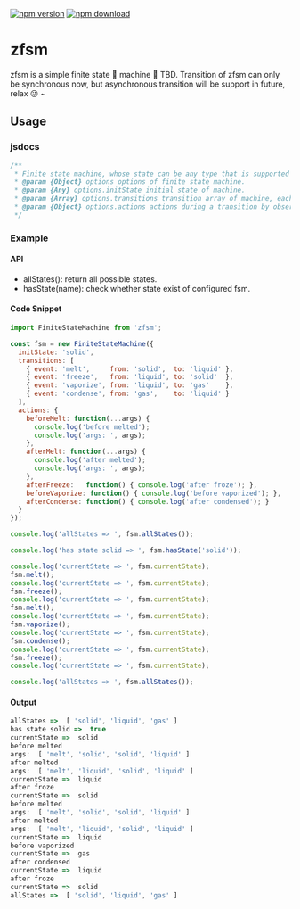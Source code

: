 [![npm version](https://img.shields.io/npm/v/zfsm.svg)](https://www.npmjs.com/package/zfsm)
[![npm download](https://img.shields.io/npm/dt/zfsm.svg)](https://www.npmjs.com/package/zfsm)

# zfsm

zfsm is a simple finite state 🔀 machine 🤖 TBD. Transition of zfsm can only be synchronous now, but asynchronous transition will be support in future, relax 😜 ~

## Usage

### jsdocs

```javascript
/**
 * Finite state machine, whose state can be any type that is supported by lodash.isEqual method.
 * @param {Object} options options of finite state machine.
 * @param {Any} options.initState initial state of machine.
 * @param {Array} options.transitions transition array of machine, each item includes event name, from state, to state.
 * @param {Object} options.actions actions during a transition by observing lifecycle events.
 */
```

### Example

#### API

* allStates(): return all possible states.
* hasState(name): check whether state exist of configured fsm.

#### Code Snippet

```javascript
import FiniteStateMachine from 'zfsm';

const fsm = new FiniteStateMachine({
  initState: 'solid',
  transitions: [
    { event: 'melt',     from: 'solid',  to: 'liquid' },
    { event: 'freeze',   from: 'liquid', to: 'solid'  },
    { event: 'vaporize', from: 'liquid', to: 'gas'    },
    { event: 'condense', from: 'gas',    to: 'liquid' }
  ],
  actions: {
    beforeMelt: function(...args) {
      console.log('before melted');
      console.log('args: ', args);
    },
    afterMelt: function(...args) {
      console.log('after melted');
      console.log('args: ', args);
    },
    afterFreeze:   function() { console.log('after froze'); },
    beforeVaporize: function() { console.log('before vaporized'); },
    afterCondense: function() { console.log('after condensed'); }
  }
});

console.log('allStates => ', fsm.allStates());

console.log('has state solid => ', fsm.hasState('solid'));

console.log('currentState => ', fsm.currentState);
fsm.melt();
console.log('currentState => ', fsm.currentState);
fsm.freeze();
console.log('currentState => ', fsm.currentState);
fsm.melt();
console.log('currentState => ', fsm.currentState);
fsm.vaporize();
console.log('currentState => ', fsm.currentState);
fsm.condense();
console.log('currentState => ', fsm.currentState);
fsm.freeze();
console.log('currentState => ', fsm.currentState);

console.log('allStates => ', fsm.allStates());
```

#### Output

```javascript
allStates =>  [ 'solid', 'liquid', 'gas' ]
has state solid =>  true
currentState =>  solid
before melted
args:  [ 'melt', 'solid', 'solid', 'liquid' ]
after melted
args:  [ 'melt', 'liquid', 'solid', 'liquid' ]
currentState =>  liquid
after froze
currentState =>  solid
before melted
args:  [ 'melt', 'solid', 'solid', 'liquid' ]
after melted
args:  [ 'melt', 'liquid', 'solid', 'liquid' ]
currentState =>  liquid
before vaporized
currentState =>  gas
after condensed
currentState =>  liquid
after froze
currentState =>  solid
allStates =>  [ 'solid', 'liquid', 'gas' ]
```
